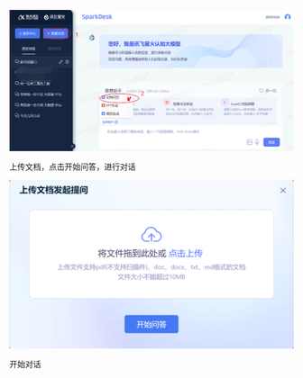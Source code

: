 

![image-20230830161008419](img/image-20230830161008419.png)

上传文档，点击开始问答，进行对话

![image-20230830161038097](img/image-20230830161038097.png)

开始对话